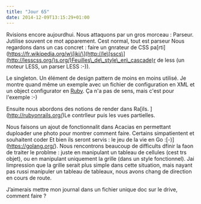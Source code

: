 ```yaml
---
title: "Jour 65"
date: 2014-12-09T13:15:29+01:00
---
```


Rvisions encore aujourdhui. Nous attaquons par un gros morceau :
Parseur. Jutilise souvent ce mot apparement. Cest normal, tout est
parseur Nous regardons dans un cas concret : faire un gnrateur de CSS
pa\[rti\](https://fr.wikipedia.org/w\[iki/\](http://le\[sscs\](http://lesscss.org/)s.org/)Feuilles\_de\_style\_en\_cascade)r
de less (un moteur LESS, un parser LESS :-)).

Le singleton. Un élément de design pattern de moins en moins utilisé. Je
montre quand même un exemple avec un fichier de configuration en XML et
un object configurator en [Ruby](https://ruby-lang.org). Ça n'a pas de
sens, mais c'est pour l'exemple :-)

Ensuite nous abordons des notions de render dans Ra\[ils.
\](http://rubyonrails.org/)Le contrlleur puis les vues partielles.

Nous faisons un ajout de fonctionnalit dans Acacias en permettant
duploader une photo pour montrer comment faire. Certains simpatientent
et souhaitent coder Et bien ils seront servis : le jeu de la vie en Go
:\[-)\](https://golang.org/). Nous rencontrons beaucoup de difficults
dfinir la faon de traiter le problme : juste en manipulant un tableau de
cellules (cest trs objet), ou en manipulant uniquement la grille (dans
un style fonctionnel). Jai limpression que la grille serait plus simple
dans cette situation, mais nayant pas russi manipuler un tableau de
tableaux, nous avons chang de direction en cours de route.

J’aimerais mettre mon journal dans un fichier unique doc sur le drive,
comment faire ?


